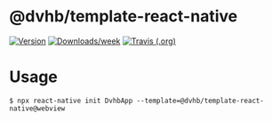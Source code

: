 # @dvhb/template-react-native 

[![Version](https://img.shields.io/npm/v/@dvhb/template-react-native/webview.svg)](https://npmjs.org/package/@dvhb/template-react-native)
[![Downloads/week](https://img.shields.io/npm/dw/@dvhb/template-react-native.svg)](https://npmjs.org/package/@dvhb/template-react-native)
[![Travis (.org)](https://img.shields.io/travis/dvhb/template-react-native/webview)](https://travis-ci.org/dvhb/template-react-native)

# Usage

```sh-session
$ npx react-native init DvhbApp --template=@dvhb/template-react-native@webview
```
